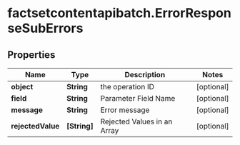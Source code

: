 # factsetcontentapibatch.ErrorResponseSubErrors

## Properties

Name | Type | Description | Notes
------------ | ------------- | ------------- | -------------
**object** | **String** | the operation ID | [optional] 
**field** | **String** | Parameter Field Name | [optional] 
**message** | **String** | Error message | [optional] 
**rejectedValue** | **[String]** | Rejected Values in an Array | [optional] 



